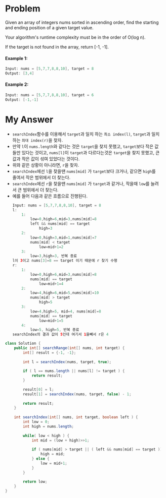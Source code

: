 # Problem

Given an array of integers nums sorted in ascending order, find the starting and ending position of a given target value.

Your algorithm's runtime complexity must be in the order of O(log n).

If the target is not found in the array, return [-1, -1].

#### Example 1:

```swift
Input: nums = [5,7,7,8,8,10], target = 8
Output: [3,4]
```

#### Example 2:

```swift
Input: nums = [5,7,7,8,8,10], target = 6
Output: [-1,-1]
```

# My Answer
  
* `searchIndex`함수를 이용해서 `target`과 일치 하는 `최소 index(l)`, `target`과 일치하는 `최대 index(r)`을 찾자.
* 만약 `l`이 `nums.length`와 같다는 것은 `target`을 찾지 못했고, `target`보다 작은 값들만 있다는 것이고, `nums[l]`이 `target`과 다르다는것은 `target`을 찾지 못했고, 큰 값과 작은 값이 섞여 있었다는 것이다.
* 위와 같은 상황이 아니라면, `r`을 찾자.
* `searchIndex`에선 `l`을 찾을땐 `nums[mid]` 가 `target`보다 크거나, 같으면 `high`를 줄여서 작은 범위에서 더 찾는다.
* `searchIndex`에선 `r`을 찾을땐 `nums[mid]` 가 `target`과 같거나, 작을때 `low`를 늘려서 큰 범위에서 더 찾는다.
* 예를 들어 다음과 같은 흐름으로 진행된다.
    ```java
    Input: nums = [5,7,7,8,8,10], target = 8
    l:
        1:
            low=0,high=6,mid=3,nums[mid]=8
            left && nums[mid] == target
                high=3
        2:
            low=0,high=3,mid=1,nums[mid]=7
            nums[mid] < target
                low=mid+1=2
        3:
            low=3,high=3, 반복 종료
    l이 3이고 nums[3]=8 == target 이기 때문에 r 찾기 수행
    r:
        1:
            low=0,high=6,mid=3,nums[mid]=8
            nums[mid] == target
                low=mid+1=4
        2:
            low=4,high=6,mid=5,nums[mid]=10
            nums[mid] > target
                high=5
        3:
            low=4,high=5, mid=4, nums[mid]=8
            nums[mid] == target
                low=mid+1=5
        4:
            low=5, high=5, 반복 종료
    searchIndex의 결과 값이 5인데 여기서 1을빼서 r은 4
    ```

```java
class Solution {
    public int[] searchRange(int[] nums, int target) {
        int[] result = {-1, -1};
        
        int l = searchIndex(nums, target, true);
        
        if ( l == nums.length || nums[l] != target ) {
            return result;
        }
        
        result[0] = l;
        result[1] = searchIndex(nums, target, false) - 1;
        
        return result;
    }
    
    int searchIndex(int[] nums, int target, boolean left ) {
        int low = 0;
        int high = nums.length;
        
        while( low < high ) {
            int mid = (low + high)>>1;
            
            if ( nums[mid] > target || ( left && nums[mid] == target )) {
                high = mid;
            } else {
                low = mid+1;
            }
        }
        
        return low;
    }
}
```

